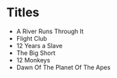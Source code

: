 # Titles

* A River Runs Through It
* Flight Club
* 12 Years a Slave
* The Big Short
* 12 Monkeys
* Dawn Of The Planet Of The Apes
